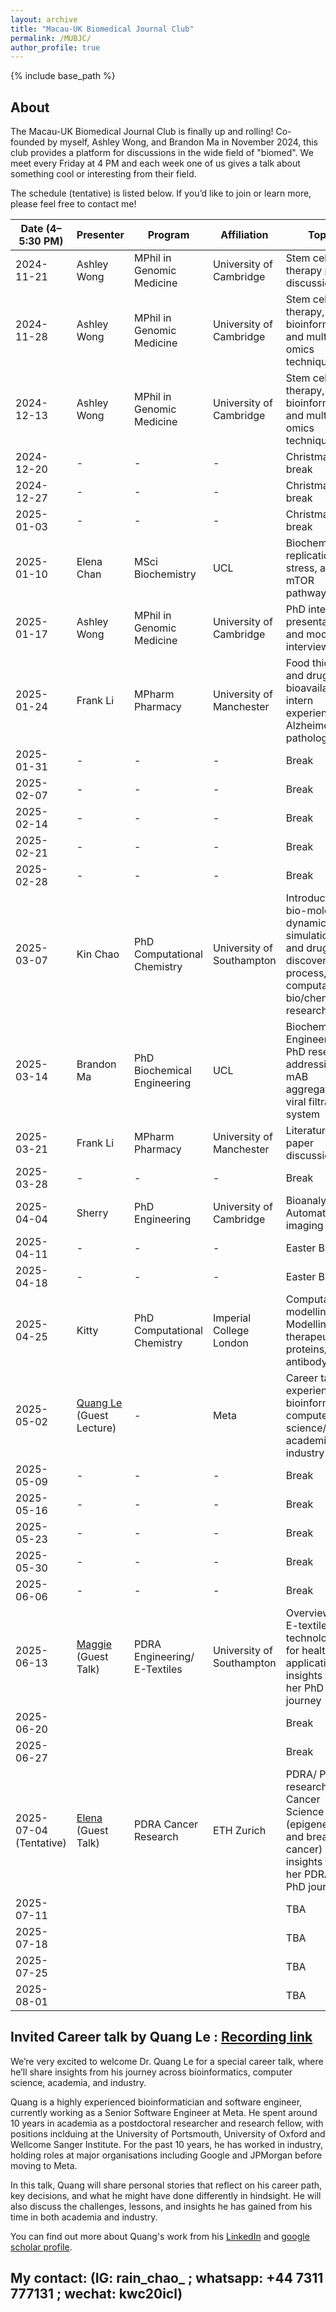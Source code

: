 ```yaml
---
layout: archive
title: "Macau-UK Biomedical Journal Club"
permalink: /MUBJC/
author_profile: true
---
```


{% include base_path %}

About
-------

The Macau-UK Biomedical Journal Club is finally up and rolling! Co-founded by myself, Ashley Wong, and Brandon Ma in November 2024, this club provides a platform for discussions in the wide field of "biomed". We meet every Friday at 4 PM and each week one of us gives a talk about something cool or interesting from their field.

The schedule (tentative) is listed below. If you’d like to join or learn more, please feel free to contact me!




| Date (4–5:30 PM) | Presenter     | Program                        | Affiliation                        | Topic                                                                               |
|------------------|---------------|--------------------------------|------------------------------------|-------------------------------------------------------------------------------------|
| 2024-11-21       | Ashley Wong   | MPhil in Genomic Medicine      | University of Cambridge            | Stem cell therapy paper discussion                                                 |
| 2024-11-28       | Ashley Wong   | MPhil in Genomic Medicine      | University of Cambridge            | Stem cell therapy, bioinformatics and multi-omics techniques 1                     |
| 2024-12-13       | Ashley Wong   | MPhil in Genomic Medicine      | University of Cambridge            | Stem cell therapy, bioinformatics and multi-omics techniques 2                     |
| 2024-12-20       | -             | -                              | -                                  | Christmas break                                                                     |
| 2024-12-27       | -             | -                              | -                                  | Christmas break                                                                     |
| 2025-01-03       | -             | -                              | -                                  | Christmas break                                                                     |
| 2025-01-10       | Elena Chan    | MSci Biochemistry              | UCL                                | Biochemistry; replication stress, aging, mTOR pathway                               |
| 2025-01-17       | Ashley Wong   | MPhil in Genomic Medicine      | University of Cambridge            | PhD interview presentation and mock interview                                       |
| 2025-01-24       | Frank Li      | MPharm Pharmacy                | University of Manchester           | Food thickener and drug bioavailability; intern experience; Alzheimer pathology     |
| 2025-01-31       | -             | -                              | -                                  | Break                                                                               |
| 2025-02-07       | -             | -                              | -                                  | Break                                                                               |
| 2025-02-14       | -             | -                              | -                                  | Break                                                                               |
| 2025-02-21       | -             | -                              | -                                  | Break                                                                               |
| 2025-02-28       | -             | -                              | -                                  | Break                                                                               |
| 2025-03-07       | Kin Chao      | PhD Computational Chemistry    | University of Southampton          | Introduction to bio-molecular dynamics simulations and drug discovery process, computational bio/chemistry research |
| 2025-03-14       | Brandon Ma    | PhD Biochemical Engineering    | UCL                                | Biochemical Engineering PhD research: addressing mAB aggregation / viral filtration system |
| 2025-03-21       | Frank Li      | MPharm Pharmacy                | University of Manchester           | Literature/ paper discussion                                                    |
| 2025-03-28       | -             | -                              | -                                  | Break                                                                            |
| 2025-04-04       | Sherry        | PhD Engineering                | University of Cambridge            |  Bioanalysis/ Automated imaging                                                |
| 2025-04-11       | -             | -                              | -                                  | Easter Break                                                                               |
| 2025-04-18       | -             | -                              | -                                  | Easter Break                                                                               |
| 2025-04-25       | Kitty         | PhD Computational Chemistry     | Imperial College London            | Computational modelling on Modelling of therapeutic proteins/ antibody         |                   
| 2025-05-02       | [Quang Le](https://scholar.google.co.uk/citations?user=Q7Q-7f8AAAAJ&hl=en) (Guest Lecture)  | -    | Meta                              | Career talk/ experience in bioinformatics/ computer science/ academia and industry  |
| 2025-05-09        | -             | -                              | -                                  |  Break                                                                               |
| 2025-05-16       | -             | -                              | -                                  |  Break                                                                               |
| 2025-05-23       | -             | -                              | -                                  |  Break                                                                               |
| 2025-05-30       | -             | -                              | -                                  |  Break                                                                               |
| 2025-06-06       | -             | -                              | -                                  |  Break                                                                               |
| 2025-06-13       | [Maggie](https://scholar.google.com/citations?user=iuS9wG8AAAAJ&hl=en) (Guest Talk)     | PDRA Engineering/ E-Textiles              |   University of Southampton        |    Overview of E-textile technologies for healthcare applications + insights from her PhD journey            |
| 2025-06-20       |               |                                |                                     | Break                                                                                 |
| 2025-06-27       |               |                                |                                     | Break                                                                                 |
| 2025-07-04 (Tentative)       |  [Elena](https://www.linkedin.com/in/ieng-fong-sou-21a304129/?originalSubdomain=uk) (Guest Talk) | PDRA Cancer Research  | ETH Zurich | PDRA/ PhD research in Cancer Science (epigenetics and breast cancer) + insights from her PDRA/ PhD journey     |
| 2025-07-11       |               |                                |                                     | TBA                                                                                   |
| 2025-07-18       |               |                                |                                     | TBA                                                                                   |
| 2025-07-25       |               |                                |                                     | TBA                                                                                   |
| 2025-08-01       |               |                                |                                     | TBA                                                                                   |











Invited Career talk by Quang Le : [Recording link](https://youtu.be/c4gV8Uka3qo)
-------

We’re very excited to welcome Dr. Quang Le for a special career talk, where he’ll share insights from his journey across bioinformatics, computer science, academia, and industry.

Quang is a highly experienced bioinformatician and software engineer, currently working as a Senior Software Engineer at Meta. He spent around 10 years in academia as a postdoctoral researcher and research fellow, with positions inclduing at the University of Portsmouth, University of Oxford and Wellcome Sanger Institute. For the past 10 years, he has worked in industry, holding roles at major organisations including Google and JPMorgan before moving to Meta.

In this talk, Quang will share personal stories that reflect on his career path, key decisions, and what he might have done differently in hindsight. He will also discuss the challenges, lessons, and insights he has gained from his time in both academia and industry.

You can find out more about Quang's work from his [LinkedIn](https://www.linkedin.com/in/quangsile/?originalSubdomain=uk) and [google scholar profile](https://scholar.google.co.uk/citations?user=Q7Q-7f8AAAAJ&hl=en).



My contact: (IG: rain_chao_ ; whatsapp: +44 7311 777131 ; wechat: kwc20icl)
-------

